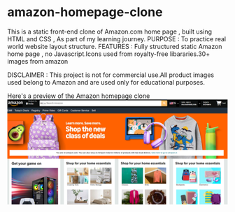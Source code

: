 # amazon-homepage-clone
This is a static front-end clone of Amazon.com home page , built using HTML and CSS , As part of my learning journey.
PURPOSE : To practice real world website layout structure.
FEATURES : Fully structured static Amazon home page , no Javascript.Icons used from royalty-free libararies.30+ images from amazon

DISCLAIMER : This project is not for commercial use.All product images used belong to Amazon and are used only for educational purposes.

Here's a preview of the Amazon homepage clone
![Amazonhomepageclone](./amazonclonescreenshot.png)
